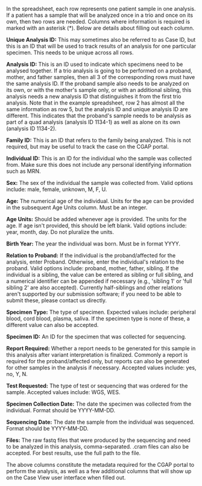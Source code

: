 In the spreadsheet, each row represents one patient sample 
in one analysis. If a patient has a sample that will be 
analyzed once in a trio and once on its own, then two rows 
are needed. Columns where information is required is marked 
with an asterisk (\*). Below are details about filling out 
each column. 

**Unique Analysis ID:** This may sometimes also be referred to 
as Case ID, but this is an ID that will be used to track 
results of an analysis for one particular specimen. This 
needs to be unique across all rows.

**Analysis ID:** This is an ID used to indicate which specimens
 need to be analysed together. If a trio analysis is going 
to be performed on a proband, mother, and father samples, 
then all 3 of the corresponding rows must have the same 
analysis ID. If the proband sample also needs to be analyzed
 on its own, or with the mother's sample only, or with an 
additional sibling, this analysis needs a new analysis ID 
that distinguishes it from the first trio analysis. Note 
that in the example spreadsheet, row 2 has almost all the 
same information as row 5, but the analysis ID and unique 
analysis ID are different. This indicates that the proband's
 sample needs to be analysis as part of a quad analysis 
(analysis ID 1134-1) as well as alone on its own (analysis 
ID 1134-2).

**Family ID:** This is an ID that refers to the family being 
analyzed. This is not required, but may be useful to track 
the case on the CGAP portal. 

**Individual ID:** This is an ID for the individual who the 
sample was collected from. Make sure this does not include 
any personal identifying information such as MRN.

**Sex:** The sex of the individual the sample was collected 
from. Valid options include: male, female, unknown, M, F, U.

**Age:** The numerical age of the individual. Units for the age 
can be provided in the subsequent Age Units column. Must be 
an integer.

**Age Units:** Should be added whenever age is provided. The units for the age. If age isn't provided, 
this should be left blank. Valid options include: year, 
month, day. Do not pluralize the units.

**Birth Year:** The year the individual was born. Must be in 
format YYYY.

**Relation to Proband:** If the individual is the 
proband/affected for the analysis, enter Proband. Otherwise,
 enter the individual's relation to the proband. Valid 
options include: proband, mother, father, sibling. If the 
individual is a sibling, the value can be entered as sibling
 or full sibling, and a numerical identifier can be appended
 if necessary (e.g., 'sibling 1' or 'full sibling 2' are 
also accepted). Currently half-siblings and other relations
 aren't supported by our submission software; if you need to
 be able to submit these, please contact us directly.

**Specimen Type:** The type of specimen. Expected values 
include: peripheral blood, cord blood, plasma, saliva. If 
the specimen type is none of these, a different value can 
also be accepted.

**Specimen ID:** An ID for the specimen that was collected for
 sequencing.

**Report Required:** Whether a report needs to be generated for
 this sample in this analysis after variant interpretation 
is finalized. Commonly a report is required for the 
proband/affected only, but reports can also be generated for
 other samples in the analysis if necessary. Accepted values
 include: yes, no, Y, N.

**Test Requested:** The type of test or sequencing that was 
ordered for the sample. Accepted values include: WGS, WES.

**Specimen Collection Date:** The date the specimen was 
collected from the individual. Format should be YYYY-MM-DD.

**Sequencing Date:** The date the sample from the individual was
 sequenced. Format should be YYYY-MM-DD.

**Files:** The raw fastq files that were produced by the 
sequencing and need to be analyzed in this analysis, 
comma-separated. .cram files can also be accepted. For best 
results, use the full path to the file. 

The above columns constitute the metadata required for the 
CGAP portal to perform the analysis, as well as a few 
additional columns that will show up on the Case View user 
interface when filled out.
